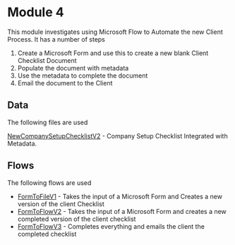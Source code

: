 # Module 4
This module investigates using Microsoft Flow to Automate the new Client Process. It has a number of steps

1. Create a Microsoft Form and use this to create a new blank Client Checklist Document
2. Populate the document with metadata
3. Use the metadata to complete the document
4. Email the document to the Client

## Data
The following files are used

[NewCompanySetupChecklistV2](../Data/NewCompanySetupChecklistv2.docx) - Company Setup Checklist Integrated with Metadata.

## Flows
The following flows are used

* [FormToFileV1](../Flows/FormToFileV1.zip) - Takes the input of a Microsoft Form and Creates a new version of the client Checklist
* [FormToFlowV2](../Flows/FormToFileV2.zip) - Takes the input of a Microsoft Form and creates a new completed version of the client checklist
* [FormToFlowV3](../Flows/FormToFileV3.zip) - Completes everything and emails the client the completed checklist